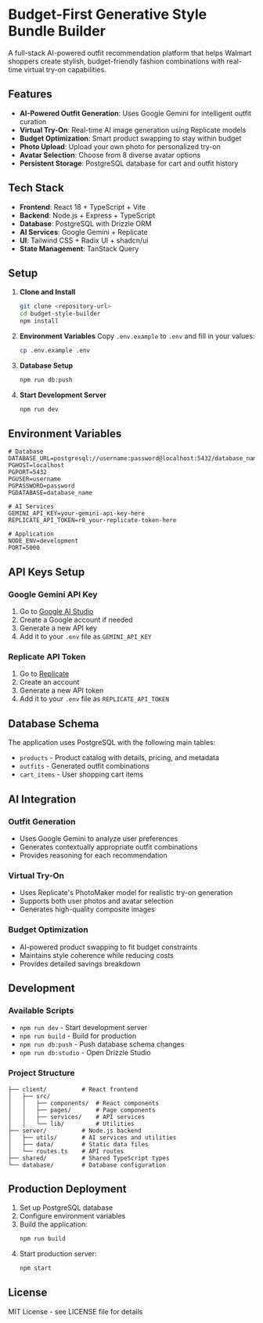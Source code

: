# Budget-First Generative Style Bundle Builder

A full-stack AI-powered outfit recommendation platform that helps Walmart shoppers create stylish, budget-friendly fashion combinations with real-time virtual try-on capabilities.

## Features

- **AI-Powered Outfit Generation**: Uses Google Gemini for intelligent outfit curation
- **Virtual Try-On**: Real-time AI image generation using Replicate models
- **Budget Optimization**: Smart product swapping to stay within budget
- **Photo Upload**: Upload your own photo for personalized try-on
- **Avatar Selection**: Choose from 8 diverse avatar options
- **Persistent Storage**: PostgreSQL database for cart and outfit history

## Tech Stack

- **Frontend**: React 18 + TypeScript + Vite
- **Backend**: Node.js + Express + TypeScript
- **Database**: PostgreSQL with Drizzle ORM
- **AI Services**: Google Gemini + Replicate
- **UI**: Tailwind CSS + Radix UI + shadcn/ui
- **State Management**: TanStack Query

## Setup

1. **Clone and Install**
   ```bash
   git clone <repository-url>
   cd budget-style-builder
   npm install
   ```

2. **Environment Variables**
   Copy `.env.example` to `.env` and fill in your values:
   ```bash
   cp .env.example .env
   ```

3. **Database Setup**
   ```bash
   npm run db:push
   ```

4. **Start Development Server**
   ```bash
   npm run dev
   ```

## Environment Variables

```env
# Database
DATABASE_URL=postgresql://username:password@localhost:5432/database_name
PGHOST=localhost
PGPORT=5432
PGUSER=username
PGPASSWORD=password
PGDATABASE=database_name

# AI Services
GEMINI_API_KEY=your-gemini-api-key-here
REPLICATE_API_TOKEN=r8_your-replicate-token-here

# Application
NODE_ENV=development
PORT=5000
```

## API Keys Setup

### Google Gemini API Key
1. Go to [Google AI Studio](https://aistudio.google.com/app/apikey)
2. Create a Google account if needed
3. Generate a new API key
4. Add it to your `.env` file as `GEMINI_API_KEY`

### Replicate API Token
1. Go to [Replicate](https://replicate.com/account/api-tokens)
2. Create an account
3. Generate a new API token
4. Add it to your `.env` file as `REPLICATE_API_TOKEN`

## Database Schema

The application uses PostgreSQL with the following main tables:
- `products` - Product catalog with details, pricing, and metadata
- `outfits` - Generated outfit combinations
- `cart_items` - User shopping cart items

## AI Integration

### Outfit Generation
- Uses Google Gemini to analyze user preferences
- Generates contextually appropriate outfit combinations
- Provides reasoning for each recommendation

### Virtual Try-On
- Uses Replicate's PhotoMaker model for realistic try-on generation
- Supports both user photos and avatar selection
- Generates high-quality composite images

### Budget Optimization
- AI-powered product swapping to fit budget constraints
- Maintains style coherence while reducing costs
- Provides detailed savings breakdown

## Development

### Available Scripts
- `npm run dev` - Start development server
- `npm run build` - Build for production
- `npm run db:push` - Push database schema changes
- `npm run db:studio` - Open Drizzle Studio

### Project Structure
```
├── client/          # React frontend
│   ├── src/
│   │   ├── components/  # React components
│   │   ├── pages/       # Page components
│   │   ├── services/    # API services
│   │   └── lib/         # Utilities
├── server/          # Node.js backend
│   ├── utils/       # AI services and utilities
│   ├── data/        # Static data files
│   └── routes.ts    # API routes
├── shared/          # Shared TypeScript types
└── database/        # Database configuration
```

## Production Deployment

1. Set up PostgreSQL database
2. Configure environment variables
3. Build the application:
   ```bash
   npm run build
   ```
4. Start production server:
   ```bash
   npm start
   ```

## License

MIT License - see LICENSE file for details